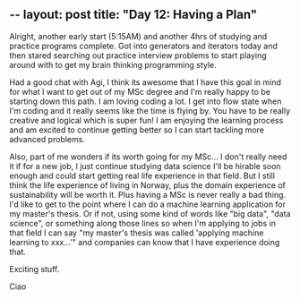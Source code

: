 --
layout: post
title: "Day 12: Having a Plan"
--
Alright, another early start (5:15AM) and another 4hrs of studying and practice programs complete. Got into generators and iterators today and then stared searching out practice interview problems to start playing around with to get my brain thinking programming style.

Had a good chat with Agi, I think its awesome that I have this goal in mind for what I want to get out of my MSc degree and I'm really happy to be starting down this path. I am loving coding a lot. I get into flow state when I'm coding and it really seems like the time is flying by. You have to be really creative and logical which is super fun! I am enjoying the learning process and am excited to continue getting better so I can start tackling more advanced problems.

Also, part of me wonders if its worth going for my MSc... I don't really need it if for a new job, I just continue studying data science I'll be hirable soon enough and could start getting real life experience in that field. But I still think the life experience of living in Norway, plus the domain experience of sustainability will be worth it. Plus having a MSc is never really a bad thing. I'd like to get to the point where I can do a machine learning application for my master's thesis. Or if not, using some kind of words like "big data", "data science", or something along those lines so when I'm applying to jobs in that field I can say "my master's thesis was called 'applying machine learning to xxx...'" and companies can know that I have experience doing that.

Exciting stuff.

Ciao